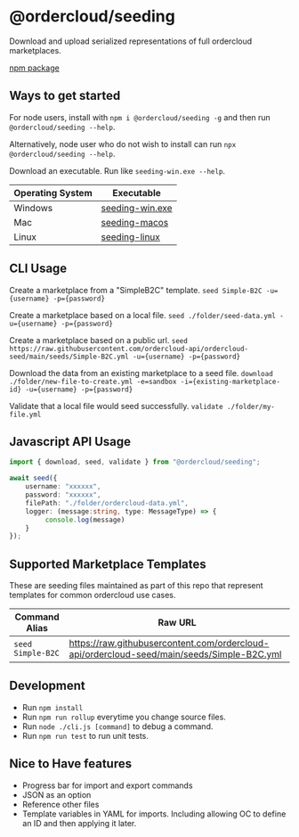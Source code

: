 # @ordercloud/seeding
Download and upload serialized representations of full ordercloud marketplaces. 

[npm package](https://www.npmjs.com/package/@ordercloud/seeding)

## Ways to get started

For node users, install with `npm i @ordercloud/seeding -g` and then run `@ordercloud/seeding --help`.

Alternatively, node user who do not wish to install can run `npx @ordercloud/seeding --help`.

Download an executable. Run like `seeding-win.exe --help`.

| Operating System | Executable |
| --- | --- |                                
| Windows | [seeding-win.exe](https://raw.githubusercontent.com/ordercloud-api/ordercloud-seed/main/exe/seeding-win.exe) |
| Mac | [seeding-macos](https://raw.githubusercontent.com/ordercloud-api/ordercloud-seed/main/exe/seeding-macos)  |
| Linux | [seeding-linux](https://raw.githubusercontent.com/ordercloud-api/ordercloud-seed/main/exe/seeding-linux) |


## CLI Usage 

Create a marketplace from a "SimpleB2C" template.
```seed Simple-B2C -u={username} -p={password}```

Create a marketplace based on a local file. 
```seed ./folder/seed-data.yml -u={username} -p={password}```

Create a marketplace based on a public url.
```seed https://raw.githubusercontent.com/ordercloud-api/ordercloud-seed/main/seeds/Simple-B2C.yml -u={username} -p={password}```

Download the data from an existing marketplace to a seed file.
```download ./folder/new-file-to-create.yml -e=sandbox -i={existing-marketplace-id} -u={username} -p={password}```

Validate that a local file would seed successfully. 
```validate ./folder/my-file.yml``` 

## Javascript API Usage

```typescript
import { download, seed, validate } from "@ordercloud/seeding";

await seed({
    username: "xxxxxx", 
    password: "xxxxxx", 
    filePath: "./folder/ordercloud-data.yml",
    logger: (message:string, type: MessageType) => {
         console.log(message)
    }
}); 
 ```

## Supported Marketplace Templates

These are seeding files maintained as part of this repo that represent templates for common ordercloud use cases. 

| Command Alias | Raw URL |
| --- | --- |                                
| `seed Simple-B2C` | https://raw.githubusercontent.com/ordercloud-api/ordercloud-seed/main/seeds/Simple-B2C.yml |

## Development

- Run `npm install`
- Run `npm run rollup` everytime you change source files.
- Run `node ./cli.js [command]` to debug a command.
- Run `npm run test` to run unit tests.


## Nice to Have features
- Progress bar for import and export commands
- JSON as an option
- Reference other files
- Template variables in YAML for imports. Including allowing OC to define an ID and then applying it later.

